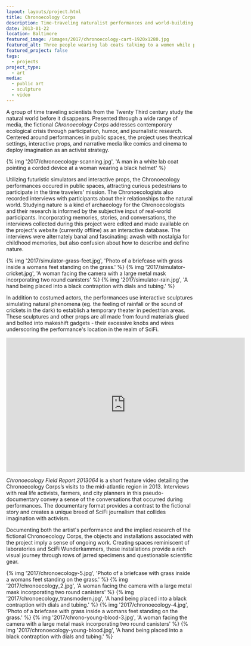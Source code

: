 ```yaml
---
layout: layouts/project.html
title: Chronoecology Corps
description: Time-traveling naturalist performances and world-building
date: 2013-01-22
location: Baltimore
featured_image: /images/2017/chronoecology-cart-1920x1280.jpg
featured_alt: Three people wearing lab coats talking to a women while pushing a white hand cart.
featured_project: false
tags: 
  - projects
project_type: 
  - art
media:
  - public art
  - sculpture
  - video
---
```


A group of time traveling scientists from the Twenty Third century study the natural world before it disappears. Presented through a wide range of media, the fictional *Chronoecology Corps* addresses contemporary ecological crisis through participation, humor, and journalistic research. Centered around performances in public spaces, the project uses theatrical settings, interactive props, and narrative media like comics and cinema to deploy imagination as an activist strategy.

{% img '2017/chronoecology-scanning.jpg', 'A man in a white lab coat pointing a corded device at a woman wearing a black helmet' %}

Utilizing futuristic simulators and interactive props, the Chronoecology performances occured in public spaces, attracting curious pedestrians to participate in the time travelers' mission. The Chronoecologists also recorded interviews with participants about their relationships to the natural world. Studying nature is a kind of archaeology for the Chronoecologists and their research is informed by the subjective input of real-world participants. Incorporating memories, stories, and conversations, the interviews collected during this project were edited and made available on the project's website (currently offline) as an interactive database. The interviews were alternately banal and fascinating: awash with nostalgia for childhood memories, but also confusion about how to describe and define nature.

<div class="gallery single-row">
	{% img '2017/simulator-grass-feet.jpg', 'Photo of a briefcase with grass inside a womans feet standing on the grass.'  %}
	{% img '2017/simulator-cricket.jpg', 'A woman facing the camera with a large metal mask incorporating two round canisters'  %}
  {% img '2017/simulator-rain.jpg', 'A hand being placed into a black contraption with dials and tubing.'  %}
</div>

In addition to costumed actors, the performances use interactive sculptures simulating natural phenomena (eg. the feeling of rainfall or the sound of crickets in the dark) to establish a temporary theater in pedestrian areas. These sculptures and other props are all made from found materials glued and bolted into makeshift gadgets - their excessive knobs and wires underscoring the performance's location in the realm of SciFi.

<iframe src="https://player.vimeo.com/video/66023261?h=50ca28e7c1&byline=0&portrait=0" width="640" height="360" frameborder="0" allow="autoplay; fullscreen; picture-in-picture" allowfullscreen></iframe>

_Chronoecology Field Report 2013064_ is a short feature video detailing the Chronoecology Corps’s visits to the mid-atlantic region in 2013. Interviews with real life activists, farmers, and city planners in this pseudo-documentary convey a sense of the conversations that occurred during performances. The documentary format provides a contrast to the fictional story and creates a unique breed of SciFi journalism that collides imagination with activism.

Documenting both the artist's performance and the implied research of the fictional Chronoecology Corps, the objects and installations associated with the project imply a sense of ongoing work. Creating spaces reminiscent of laboratories and SciFi Wunderkammers, these installations provide a rich visual journey through rows of jarred specimens and questionable scientific gear.

<div class="gallery">
	{% img '2017/chronoecology-5.jpg', 'Photo of a briefcase with grass inside a womans feet standing on the grass.'  %}
	{% img '2017/chronoecology_2.jpg', 'A woman facing the camera with a large metal mask incorporating two round canisters'  %}
  {% img '2017/chronoecology_transmodern.jpg', 'A hand being placed into a black contraption with dials and tubing.'  %}
  {% img '2017/chronoecology-4.jpg', 'Photo of a briefcase with grass inside a womans feet standing on the grass.'  %}
	{% img '2017/chrono-young-blood-3.jpg', 'A woman facing the camera with a large metal mask incorporating two round canisters'  %}
  {% img '2017/chronoecology-young-blood.jpg', 'A hand being placed into a black contraption with dials and tubing.'  %}
</div>
